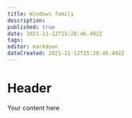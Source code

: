 ```yaml
---
title: Windows family
description: 
published: true
date: 2021-11-12T15:28:46.492Z
tags: 
editor: markdown
dateCreated: 2021-11-12T15:28:46.492Z
---
```


# Header
Your content here